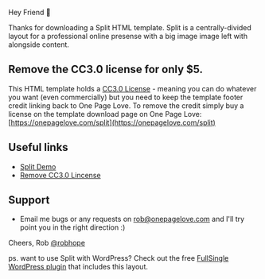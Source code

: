 Hey Friend 👋

Thanks for downloading a Split HTML template. Split is a centrally-divided layout for a professional online presense with a big image image left with alongside content.

## Remove the CC3.0 license for only $5.
This HTML template holds a [CC3.0 License](https://creativecommons.org/licenses/by/3.0/) - meaning you can do whatever you want (even commercially) but you need to keep the template footer credit linking back to One Page Love. To remove the credit simply buy a license on the template download page on One Page Love:
[https://onepagelove.com/split](https://onepagelove.com/split)

## Useful links
- [Split Demo](https://demo.onepagelove.com/fullsingle-html/split)
- [Remove CC3.0 Lincense](https://onepagelove.com/split) 

## Support
- Email me bugs or any requests on [rob@onepagelove.com](mailto:rob@onepagelove.com) and I'll try point you in the right direction :)

Cheers,
Rob
[@robhope](https://twitter.com/robhope)

ps. want to use Split with WordPress? Check out the free [FullSingle WordPress plugin](https://onepagelove.com/go/fullsingle) that includes this layout.